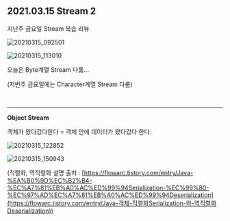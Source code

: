 ## 2021.03.15 Stream 2

지난주 금요일 Stream 복습 리뷰

![20210315_092501](https://user-images.githubusercontent.com/78403443/121762837-6fa9ab00-cb73-11eb-8e2a-b4907cd9b957.png)

![20210315_113010](https://user-images.githubusercontent.com/78403443/121762843-79331300-cb73-11eb-99d0-4ce6fb1a0310.png)

오늘은 Byte계열 Stream 다룸...

(저번주 금요일에는 Character계열 Stream 다룸)

<br/>

---

**Object Stream**

객체가 왔다갔다한다 = 객체 안에 데이터가 왔다갔다 한다.

![20210315_122852](https://user-images.githubusercontent.com/78403443/121762863-910a9700-cb73-11eb-82b5-c8c81a6efa3c.png)

![20210315_150943](https://user-images.githubusercontent.com/78403443/121762865-9a93ff00-cb73-11eb-9f27-5ac51ac12bc3.png)

(직렬화, 역직렬화 설명 출처 : [https://flowarc.tistory.com/entry/Java-%EA%B0%9D%EC%B2%B4-%EC%A7%81%EB%A0%AC%ED%99%94Serialization-%EC%99%80-%EC%97%AD%EC%A7%81%EB%A0%AC%ED%99%94Deserialization](https://flowarc.tistory.com/entry/Java-객체-직렬화Serialization-와-역직렬화Deserialization))
